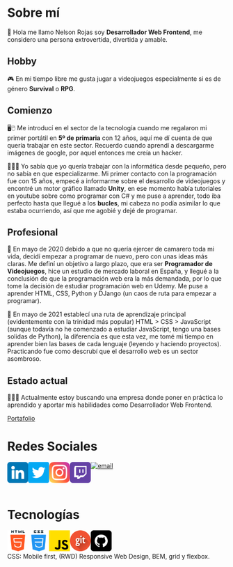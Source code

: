 # Sobre mí

👋 Hola me llamo Nelson Rojas soy **Desarrollador Web Frontend**, me considero una persona extrovertida, divertida y amable.



## Hobby

🎮 En mi tiempo libre me gusta jugar a videojuegos especialmente si es de género **Survival** o **RPG**.




## Comienzo

🖥️🖱️ Me introducí en el sector de la tecnología cuando me regalaron mi primer portátil en **5º de primaria** con 12 años, aquí me dí cuenta de que quería trabajar en este sector. Recuerdo cuando aprendí a descargarme imágenes de google, por aquel entonces me creía un hacker.



👨🏾‍💻 Yo sabía que yo quería trabajar con la informática desde pequeño, pero no sabía en que especializarme. Mi primer contacto con la programación fue con 15 años, empecé a informarme sobre el desarrollo de videojuegos y encontré un motor gráfico llamado **Unity**, en ese momento había tutoriales en youtube sobre como programar con C# y me puse a aprender, todo iba perfecto hasta que llegué a los **bucles**, mi cabeza no podía asimilar lo que estaba ocurriendo, así que me agobié y dejé de programar.

## Profesional

📝 En mayo de 2020 debido a que no quería ejercer de camarero toda mi vida, decidí empezar a programar de nuevo, pero con unas ideas más claras. Me definí un objetivo a largo plazo, que era ser **Programador de Videojuegos**, hice un estudio de mercado laboral en España, y llegué a la conclusión de que la programación web era la más demandada, por lo que tome la decisión de estudiar programación web en Udemy. Me puse a aprender HTML, CSS, Python y DJango (un caos de ruta para empezar a programar).



🧐 En mayo de 2021 establecí una ruta de aprendizaje principal (evidentemente con la trinidad más popular) HTML > CSS > JavaScript (aunque todavía no he comenzado a estudiar JavaScript, tengo una bases solidas de Python), la diferencia es que esta vez, me tomé mi tiempo en aprender bien las bases de cada lenguaje (leyendo y haciendo proyectos). Practicando fue como descrubí que el desarrollo web es un sector asombroso.

## Estado actual

👨🏾‍💼 Actualmente estoy buscando una empresa donde poner en práctica lo aprendido y aportar mis habilidades como Desarrollador Web Frontend.

[Portafolio](https://nrdevpy.github.io/Portfolio)

# Redes Sociales
<a href="mailto:nelson_rojas_janda@hotmail.com">
    <img loading="lazy" src="images/logos/mail.svg" alt="email" width="48">
</a>
<a href="https://www.linkedin.com/in/nelson-arismendi-rojas-janda-142476166/">
    <img align="left" src="img/linkedin.png" width="48">
</a>
<a href="https://twitter.com/N3LSONROJ4S">
    <img align="left" src="img/twitter.png" width="48">
</a>
<a href="https://instagram.com/na_rj_?utm_medium=copy_link">
    <img align="left" src="img/instagram.png" width="48">
</a>
<a href="https://www.twitch.tv/ev1lbl4ck">
    <img align="left" src="img/twitch.png" width="48">
</a>

<br><br>

# Tecnologías
<img align="left" src="img/html-5.png" width="48">
<img align="left" src="img/css.png" width="48">
<img align="left" src="img/js.png" width="48">
<img align="left" src="img/git.png" width="48">
<img align="left" src="img/github.png" width="48">
<br><br><br>
CSS: Mobile first, (RWD) Responsive Web Design, BEM, grid y flexbox.
